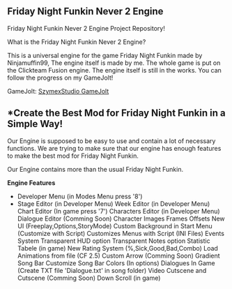 ## Friday Night Funkin Never 2 Engine
Friday Night Funkin Never 2 Engine Project Repository!

What is the Friday Night Funkin Never 2 Engine?

This is a universal engine for the game Friday Night Funkin made 
by Ninjamuffin99, The engine itself is made by me. The whole game 
is put on the Clickteam Fusion engine. The engine itself is still 
in the works. You can follow the progress on my GameJolt!

GameJolt: [SzymexStudio GameJolt](https://gamejolt.com/invite/SzymexStudio)


## *Create the Best Mod for **Friday Night Funkin** in a Simple Way!

Our Engine is supposed to be easy to use and contain a lot of necessary 
functions. We are trying to make sure that our engine has enough features 
to make the best mod for Friday Night Funkin.

Our Engine contains more than the usual Friday Night Funkin. 

**Engine Features**

- Developer Menu (in Modes Menu press '8')
- Stage Editor (in Developer Menu)
Week Editor (in Developer Menu)
Chart Editor (In game press '7')
Characters Editor (in Developer Menu)
Dialogue Editor (Comming Soon)
Character Images Frames Offsets
New UI (Freeplay,Options,StoryMode)
Custom Background in Start Menu (Customize with Script)
Customizes Menus with Script (INI Files)
Events System
Transparent HUD option
Transparent Notes option
Statistic Tabele (in game)
New Rating System (%,Sick,Good,Bad,Combo)
Load Animations from file (CF 2.5)
Custom Arrow (Comming Soon)
Gradient Song Bar
Customize Song Bar Colors (In options)
Dialogues In Game (Create TXT file 'Dialogue.txt' in song folder)
Video Cutscene and Cutscene (Comming Soon)
Down Scroll (in game)

